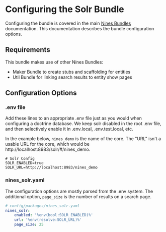 Configuring the Solr Bundle
===========================

Configuring the bundle is covered in the main [Nines Bundles](../../README.md) 
documentation. This documentation describes the bundle configuration options.

Requirements
------------

This bundle makes use of other Nines Bundles:
* Maker Bundle to create stubs and scaffolding for entities
* Util Bundle for linking search results to entity show pages

Configuration Options
--------------------

### .env file 

Add these lines to an appropriate .env file just as you would when configuring a
doctrine database. We keep solr disabled in the root .env file, and then 
selectively enable it in .env.local, .env.test.local, etc.

In the example below, `nines_demo` is the name of the core. The "URL" isn't
a usable URL for the core, which would be http://localhost:8983/solr/#/nines_demo.

```shell
# Solr Config
SOLR_ENABLED=true
SOLR_URL=http://localhost:8983/nines_demo
```

### nines_solr.yaml

The configuration options are mostly parsed from the .env system. The additional
option, `page_size` is the number of results on a search page. 

```yaml
# config/packages/nines_solr.yaml
nines_solr:
    enabled: '%env(bool:SOLR_ENABLED)%'
    url: '%env(resolve:SOLR_URL)%'
    page_size: 25
```
